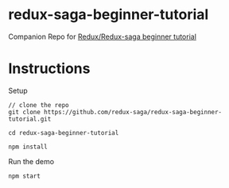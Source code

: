 # redux-saga-beginner-tutorial
Companion Repo for [Redux/Redux-saga beginner tutorial](https://github.com/redux-saga/redux-saga/blob/master/docs/introduction/BeginnerTutorial.md)

# Instructions

Setup

```
// clone the repo
git clone https://github.com/redux-saga/redux-saga-beginner-tutorial.git

cd redux-saga-beginner-tutorial

npm install
```

Run the demo

```
npm start
```

